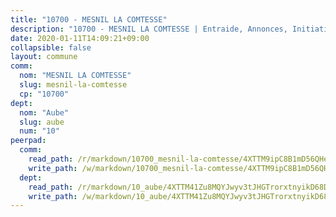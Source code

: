 ```yaml
---
title: "10700 - MESNIL LA COMTESSE"
description: "10700 - MESNIL LA COMTESSE | Entraide, Annonces, Initiatives"
date: 2020-01-11T14:09:21+09:00
collapsible: false
layout: commune
comm:
  nom: "MESNIL LA COMTESSE"
  slug: mesnil-la-comtesse
  cp: "10700"
dept:
  nom: "Aube"
  slug: aube
  num: "10"
peerpad:
  comm:
    read_path: /r/markdown/10700_mesnil-la-comtesse/4XTTM9ipC8B1mD56QHe3QNvr4JWAkFneuMtHGR2231aNkFRje
    write_path: /w/markdown/10700_mesnil-la-comtesse/4XTTM9ipC8B1mD56QHe3QNvr4JWAkFneuMtHGR2231aNkFRje-K3TgUzuTXqnSymUcShpBF9ib9r9RwabjVwd5F14RcnQQij2PQzWkeH8aoK6n6tGULsEtasBVHqQ4PSgFW1eStMzxvqtfMktRiL3tHcb3qU9qhP4kHxxfJdZs1e79byDqqE9fNbW8
  dept:
    read_path: /r/markdown/10_aube/4XTTM41Zu8MQYJwyv3tJHGTrorxtnyikD68DsVemyiZk3ThMz
    write_path: /w/markdown/10_aube/4XTTM41Zu8MQYJwyv3tJHGTrorxtnyikD68DsVemyiZk3ThMz-K3TgTmGUJaeXhcyrKr3gXoqmq82GkfYoTwSCbr39jXo2qoiz4eMZ1zWf94tEK8PkgCEQwZ6j878iec7q7nyW22BbTVtKr2C3mJwkjMoqhPxRA9brvyfx2cZBiMVgJntTtrf7GrDW
---
```


